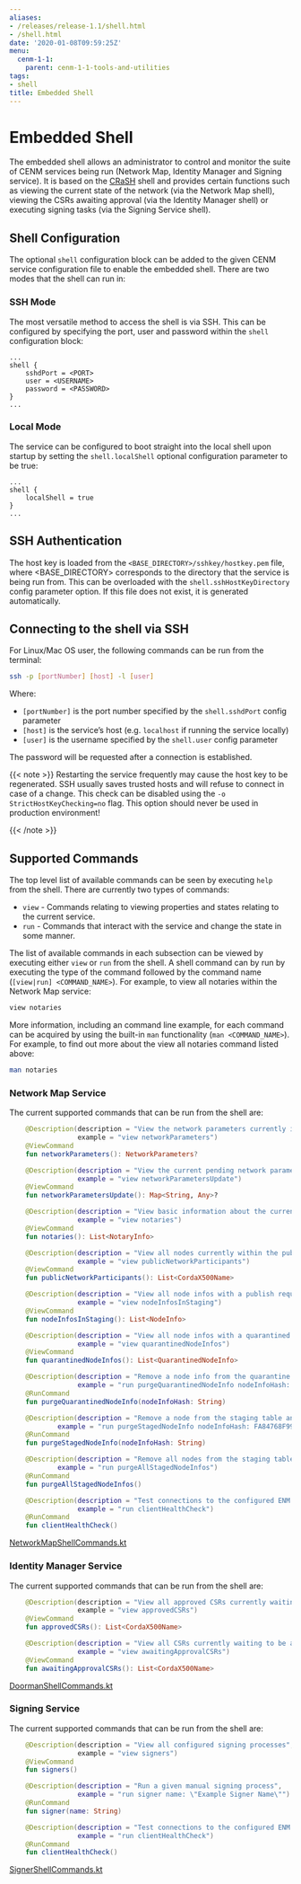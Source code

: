 ```yaml
---
aliases:
- /releases/release-1.1/shell.html
- /shell.html
date: '2020-01-08T09:59:25Z'
menu:
  cenm-1-1:
    parent: cenm-1-1-tools-and-utilities
tags:
- shell
title: Embedded Shell
---
```



# Embedded Shell


The embedded shell allows an administrator to control and monitor the suite of CENM services being run (Network Map,
Identity Manager and Signing service). It is based on the [CRaSH](http://www.crashub.org/) shell and provides certain functions such as viewing
the current state of the network (via the Network Map shell), viewing the CSRs awaiting approval (via the Identity
Manager shell) or executing signing tasks (via the Signing Service shell).



## Shell Configuration

The optional `shell` configuration block can be added to the given CENM service configuration file to enable the
embedded shell. There are two modes that the shell can run in:


### SSH Mode

The most versatile method to access the shell is via SSH. This can be configured by specifying the port, user and
password within the `shell` configuration block:

```guess
...
shell {
    sshdPort = <PORT>
    user = <USERNAME>
    password = <PASSWORD>
}
...
```


### Local Mode

The service can be configured to boot straight into the local shell upon startup by setting the `shell.localShell`
optional configuration parameter to be true:

```guess
...
shell {
    localShell = true
}
...
```


## SSH Authentication

The host key is loaded from the `<BASE_DIRECTORY>/sshkey/hostkey.pem` file, where <BASE_DIRECTORY> corresponds to the
directory that the service is being run from. This can be overloaded with the `shell.sshHostKeyDirectory` config
parameter option. If this file does not exist, it is generated automatically.


## Connecting to the shell via SSH

For Linux/Mac OS user, the following commands can be run from the terminal:

```bash
ssh -p [portNumber] [host] -l [user]
```

Where:


* `[portNumber]` is the port number specified by the `shell.sshdPort` config parameter
* `[host]` is the service’s host (e.g. `localhost` if running the service locally)
* `[user]` is the username specified by the `shell.user` config parameter

The password will be requested after a connection is established.

{{< note >}}
Restarting the service frequently may cause the host key to be regenerated. SSH usually saves
trusted hosts and will refuse to connect in case of a change. This check can be disabled using the
`-o StrictHostKeyChecking=no` flag. This option should never be used in production environment!

{{< /note >}}

## Supported Commands

The top level list of available commands can be seen by executing `help` from the shell. There are currently two types
of commands:


* `view` - Commands relating to viewing properties and states relating to the current service.
* `run` - Commands that interact with the service and change the state in some manner.

The list of available commands in each subsection can be viewed by executing either `view` or `run` from the shell.
A shell command can by run by executing the type of the command followed by the command name
(`[view|run] <COMMAND_NAME>`). For example, to view all notaries within the Network Map service:

```bash
view notaries
```

More information, including an command line example, for each command can be acquired by using the built-in `man`
functionality (`man <COMMAND_NAME>`). For example, to find out more about the view all notaries command listed above:

```bash
man notaries
```


### Network Map Service

The current supported commands that can be run from the shell are:

```kotlin
    @Description(description = "View the network parameters currently in use",
                 example = "view networkParameters")
    @ViewCommand
    fun networkParameters(): NetworkParameters?

    @Description(description = "View the current pending network parameter update (if exists)",
                 example = "view networkParametersUpdate")
    @ViewCommand
    fun networkParametersUpdate(): Map<String, Any>?

    @Description(description = "View basic information about the currently notaries on the network",
                 example = "view notaries")
    @ViewCommand
    fun notaries(): List<NotaryInfo>

    @Description(description = "View all nodes currently within the public network",
                 example = "view publicNetworkParticipants")
    @ViewCommand
    fun publicNetworkParticipants(): List<CordaX500Name>

    @Description(description = "View all node infos with a publish request in staging",
                 example = "view nodeInfosInStaging")
    @ViewCommand
    fun nodeInfosInStaging(): List<NodeInfo>

    @Description(description = "View all node infos with a quarantined publish request",
                 example = "view quarantinedNodeInfos")
    @ViewCommand
    fun quarantinedNodeInfos(): List<QuarantinedNodeInfo>

    @Description(description = "Remove a node info from the quarantine table",
                 example = "run purgeQuarantinedNodeInfo nodeInfoHash: FA84768F995E50BB61219A139B970560C9231035BC4F5D073AF4E38A4DDC3D58")
    @RunCommand
    fun purgeQuarantinedNodeInfo(nodeInfoHash: String)

    @Description(description = "Remove a node from the staging table and into the network map",
            example = "run purgeStagedNodeInfo nodeInfoHash: FA84768F995E50BB61219A139B970560C9231035BC4F5D073AF4E38A4DDC3D58")
    @RunCommand
    fun purgeStagedNodeInfo(nodeInfoHash: String)

    @Description(description = "Remove all nodes from the staging table and into the network map",
            example = "run purgeAllStagedNodeInfos")
    @RunCommand
    fun purgeAllStagedNodeInfos()

    @Description(description = "Test connections to the configured ENM services",
                 example = "run clientHealthCheck")
    @RunCommand
    fun clientHealthCheck()


```
[NetworkMapShellCommands.kt](https://github.com/corda/network-services/blob/release/1.1/services/src/main/kotlin/com/r3/enm/services/networkmap/shell/NetworkMapShellCommands.kt)

### Identity Manager Service

The current supported commands that can be run from the shell are:

```kotlin
    @Description(description = "View all approved CSRs currently waiting to be signed",
                 example = "view approvedCSRs")
    @ViewCommand
    fun approvedCSRs(): List<CordaX500Name>

    @Description(description = "View all CSRs currently waiting to be approved",
                 example = "view awaitingApprovalCSRs")
    @ViewCommand
    fun awaitingApprovalCSRs(): List<CordaX500Name>

```
[DoormanShellCommands.kt](https://github.com/corda/network-services/blob/release/1.1/services/src/main/kotlin/com/r3/enm/services/identitymanager/shell/DoormanShellCommands.kt)

### Signing Service

The current supported commands that can be run from the shell are:

```kotlin
    @Description(description = "View all configured signing processes",
                 example = "view signers")
    @ViewCommand
    fun signers()

    @Description(description = "Run a given manual signing process",
                 example = "run signer name: \"Example Signer Name\"")
    @RunCommand
    fun signer(name: String)

    @Description(description = "Test connections to the configured ENM services",
                 example = "run clientHealthCheck")
    @RunCommand
    fun clientHealthCheck()

```
[SignerShellCommands.kt](https://github.com/corda/network-services/blob/release/1.1/network-management/src/main/kotlin/com/r3/corda/networkmanage/doorman/shell/SignerShellCommands.kt)

